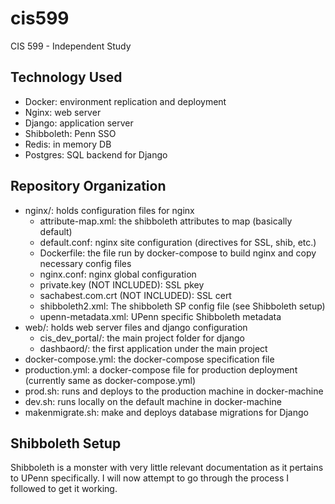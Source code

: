 # cis599
CIS 599 - Independent Study

## Technology Used

* Docker: environment replication and deployment
* Nginx: web server
* Django: application server
* Shibboleth: Penn SSO
* Redis: in memory DB
* Postgres: SQL backend for Django

## Repository Organization

* nginx/: holds configuration files for nginx
  * attribute-map.xml: the shibboleth attributes to map (basically default)
  * default.conf: nginx site configuration (directives for SSL, shib, etc.)
  * Dockerfile: the file run by docker-compose to build nginx and copy necessary config files
  * nginx.conf: nginx global configuration
  * private.key (NOT INCLUDED): SSL pkey
  * sachabest.com.crt (NOT INCLUDED): SSL cert
  * shibboleth2.xml: The shibboleth SP config file (see Shibboleth setup)
  * upenn-metadata.xml: UPenn specific Shibboleth metadata
* web/: holds web server files and django configuration
  * cis_dev_portal/: the main project folder for django
  * dashbaord/: the first application under the main project
* docker-compose.yml: the docker-compose specification file
* production.yml: a docker-compose file for production deployment (currently same as docker-compose.yml)
* prod.sh: runs and deploys to the production machine in docker-machine
* dev.sh: runs locally on the default machine in docker-machine
* makenmigrate.sh: make and deploys database migrations for Django


## Shibboleth Setup

Shibboleth is a monster with very little relevant documentation as it pertains to UPenn specifically. I will now attempt to go through the process I followed to get it working.


